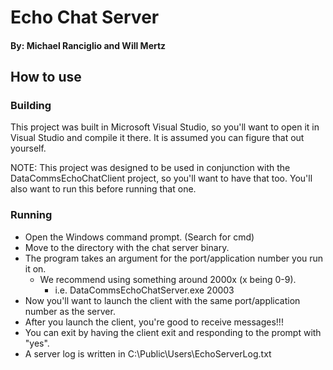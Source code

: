 # Echo Chat Server
#### By: Michael Ranciglio and Will Mertz

## How to use
### Building
This project was built in Microsoft Visual Studio, so you'll want to open it in
Visual Studio and compile it there. It is assumed you can figure that out
yourself.

NOTE: This project was designed to be used in conjunction with the
DataCommsEchoChatClient project, so you'll want to have that too. You'll also
want to run this before running that one.

### Running
* Open the Windows command prompt. (Search for cmd)
* Move to the directory with the chat server binary.
* The program takes an argument for the port/application number you run it on.
	* We recommend using something around 2000x (x being 0-9).
		* i.e. DataCommsEchoChatServer.exe 20003
* Now you'll want to launch the client with the same port/application number as
the server.
* After you launch the client, you're good to receive messages!!!
* You can exit by having the client exit and responding to the prompt with
"yes".
* A server log is written in C:\Public\Users\EchoServerLog.txt
